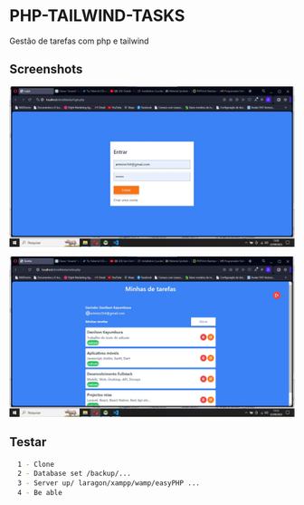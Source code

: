 
# PHP-TAILWIND-TASKS

Gestão de tarefas com php e tailwind


## Screenshots

![App Screenshot](https://github.com/danilosnDesk/PHP-TAILWIND-TASKS/blob/main/screenshots/login.jpg)

![App Screenshot](https://github.com/danilosnDesk/PHP-TAILWIND-TASKS/blob/main/screenshots/principal.jpg)
## Testar

```bash
  1 - Clone
  2 - Database set /backup/...
  3 - Server up/ laragon/xampp/wamp/easyPHP ...
  4 - Be able
```
    